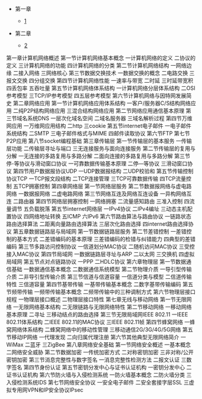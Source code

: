 * 第一章
  * [1](pages/Index.md)


* 第二章
  * [2](pages/Index.md)

第一章计算机网络概述
	第一节计算机网络基本概念
		一计算机网络的定义
		二协议的定义
		三计算机网络的功能
		四计算机网络的分类
	第二节计算机网络结构
		一网络边缘
		二接入网络
		三网络核心
	第三节数据交换技术
		一数据交换的概念
		二电路交换
		三报文交换
		四分组交换
	第四节计算机网络性能
		一速率与带宽
		二时延
		三时延带宽积
		四丢包率
		五吞吐量
	第五节计算机网络体系结构
		一计算机网络分层体系结构
		二OSI参考模型
		三TCP/IP参考模型
		四五层参考模型
	第六节计算机网络与因特网发展简史
第二章网络应用
	第一节计算机网络应用体系结构
		一客户/服务器C/S结构网络应用
		二纯P2P结构网络应用
		三混合结构网络应用
	第二节网络应用通信基本原理
	第三节域名系统DNS
		一层次化域名空间
		二域名服务器
		三域名解析过程
	第四节万维网应用
		一万维网应用结构
		二http
		三cookie
	第五节internet电子邮件
		一电子邮件系统结构
		二SMTP
		三电子邮件格式与MIME
		四邮件读取协议
	第六节FTP
	第七节P2P应用
	第八节socket编程基础
第三章传输层
	第一节传输层的基本服务
		一传输层功能
		二传输层寻址与端口
		三无连接服务与面向连接服务
	第二节传输层的复用与分解
		一无连接的多路复用与多路分解
		二面向连接的多路复用与多路分解
	第三节停-等协议与滑动窗口协议
		一可靠数据传输基本原理
		二停—等协议
		三滑动窗口协议
	第四节用户数据报协议UDP
		一UDP数据报结构
		二UDP校验和
	第五节传输控制协议TCP
		一TCP报文段结构
		二TCP连接管理
		三TCP可靠数据传输
		四TCP流量控制
		五TCP拥塞控制
第四章网络层
	第一节网络层服务
	第二节数据报网络与虚电路网络
		一数据报网络
		二虚电路网络
	第三节网络互连及网络互连设备
		一异构网络互连
		二路由器
	第四节网络层拥塞控制
		一网络拥塞
		二流量感知路由
		三准入控制
		四流量调节
		五负载脱落
	第五节internet网络层
		一IPv4协议
		二IPv4编址
		三动态主机配置协议
		四网络地址转换
		五ICMP
		六IPv6
	第六节路由算法与路由协议
		一链路状态路由选择算法
		二距离向量路由选择算法
		三层次化路由选择
		四internet路由选择协议
第五章数据链路层与局域网
	第一节数据链路层服务
	第二节差错控制
		一差错控制的基本方式
		二差错编码的基本原理
		三差错编码的检错与纠错能力
		四典型的差错编码
	第三节多路访问控制协议
		一信道划分MAC协议
		二随机访问MAC协议
		三受控接入MAC协议
	第四节局域网
		一数据链路层寻址与ARP
		二以太网
		三交换机
		四虚拟局域网
	第五节点对点链路协议
		一PPP
		二HDLC协议
第六章物理层
	第一节数据通信基础
		一数据通信基本概念
		二数据通信系统模型
	第二节物理介质
		一导引型传输介质
		二非导引型传输介质
	第三节信道与信道容量
		一信道分类与模型
		二信道传输特性
		三信道容量
	第四节基带传输
		一基带传输基本概念
		二数字基带传输编码
	第五节频带传输
		一频带传输基本概念
		二频带传输中的三种调制方式
	第六节物理层接口规程
		一物理层接口概述
		二物理层接口特性
第七章无线与移动网络
	第一节无限网络
		一无限网络基本结构
		二无限链路与无限网络特性
	第二节移动网络
		一移动网络基本原理
		二寻址
		三移动结点的路由选择
	第三节无限局域网IEEE 802.11
		一IEEE 802.11体系结构
		二IEEE 802.11的MAC协议
		三IEEE 802.11帧
	第四节蜂窝网络
		一蜂窝网络体系结构
		二蜂窝网络中的移动性管理
		三移动通信2G/3G/4G/5G网络
	第五节移动IP网络
		一代理发现
		二向归属代理注册
	第六节其他典型无限网络简介
		一WiMax
		二蓝牙
		三ZigBee
第八章网络安全基础
	第一节网络安全概述
		一基本概念
		二网络安全威胁
	第二节数据加密
		一传统加密方式
		二对称密钥加密
		三非对称/公开密钥加密
	第三节消息完整性与数字签名
		一消息完整性检测方法
		二报文认证
		三数字签名
	第四节身份认证
	第五节密钥分发中心与证书认证机构
		一密钥分发中心
		二证书认证机构
	第六节防火墙与入侵检测系统
		一防火墙基本概念
		二防火墙分类
		三入侵检测系统IDS
	第七节网络安全协议
		一安全电子邮件
		二安全套接字层SSL
		三虚拟专用网VPN和IP安全协议IPsec